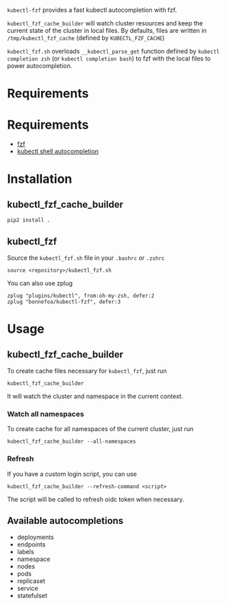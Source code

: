 `kubectl-fzf` provides a fast kubectl autocompletion with fzf.

`kubectl_fzf_cache_builder` will watch cluster resources and keep the current state of the cluster in local files. By defaults, files are written in `/tmp/kubectl_fzf_cache` (defined by `KUBECTL_FZF_CACHE`)

`kubectl_fzf.sh` overloads `__kubectl_parse_get` function defined by `kubectl completion zsh` (or `kubectl completion bash`) to fzf with the local files to power autocompletion.

# Requirements

# Requirements

- [fzf](https://github.com/junegunn/fzf)
- [kubectl shell autocompletion](https://kubernetes.io/docs/tasks/tools/install-kubectl/#enabling-shell-autocompletion)

# Installation

## kubectl_fzf_cache_builder

```
pip2 install .
```

## kubectl_fzf

Source the `kubectl_fzf.sh` file in your `.bashrc` or `.zshrc`

```
source <repository>/kubectl_fzf.sh
```

You can also use zplug
```
zplug "plugins/kubectl", from:oh-my-zsh, defer:2
zplug "bonnefoa/kubectl-fzf", defer:3
```

# Usage

## kubectl_fzf_cache_builder

To create cache files necessary for `kubectl_fzf`, just run

```
kubectl_fzf_cache_builder
```

It will watch the cluster and namespace in the current context.

### Watch all namespaces

To create cache for all namespaces of the current cluster, just run

```
kubectl_fzf_cache_builder --all-namespaces
```

### Refresh

If you have a custom login script, you can use

```
kubectl_fzf_cache_builder --refresh-command <script>
```

The script will be called to refresh oidc token when necessary.

## Available autocompletions

- deployments
- endpoints
- labels
- namespace
- nodes
- pods
- replicaset
- service
- statefulset
